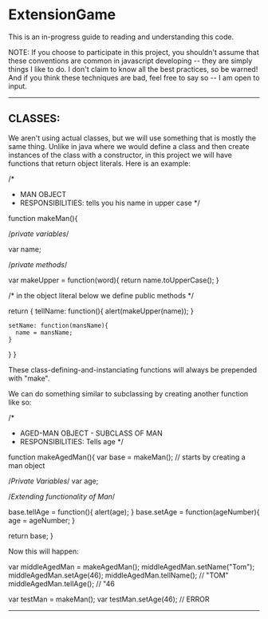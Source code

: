 # ExtensionGame
This is an in-progress guide to reading and understanding this code.

NOTE:
If you choose to participate in this project, you shouldn't assume that these conventions are common in javascript developing -- they are simply things I like to do. I don't claim to know all the best practices, so be warned! And if you think these techniques are bad, feel free to say so -- I am open to input.

---------------------------------------------------------------------------------------------
CLASSES:
---------------------------------------------------------------------------------------------
We aren't using actual classes, but we will use something that is mostly the same thing.
Unlike in java where we would define a class and then create instances of the class with a constructor, in this project we will have functions that return object literals.  Here is an example:

/*
* MAN OBJECT
* RESPONSIBILITIES: tells you his name in upper case
*/

function makeMan(){

  /*private variables*/

  var name;

  /*private methods*/

  var makeUpper = function(word){
    return name.toUpperCase();
  }

  /* in the object literal below we define public methods */

  return {
    tellName: function(){
      alert(makeUpper(name));
    }

    setName: function(mansName){
      name = mansName;
    }
  }
}

These class-defining-and-instanciating functions will always be prepended with "make".

We can do something similar to subclassing by creating another function like so:

/*
*  AGED-MAN OBJECT - SUBCLASS OF MAN
*  RESPONSIBILITIES: Tells age
*/

function makeAgedMan(){
  var base = makeMan(); // starts by creating a man object

  /*Private Variables*/
  var age;

  /*Extending functionality of Man*/

  base.tellAge = function(){
    alert(age);
  }
  base.setAge = function(ageNumber){
    age = ageNumber;
  }

  return base;
}

Now this will happen:

var middleAgedMan = makeAgedMan();
middleAgedMan.setName("Tom");
middleAgedMan.setAge(46);
middleAgedMan.tellName(); // "TOM"
middleAgedMan.tellAge(); // "46

var testMan = makeMan();
var testMan.setAge(46); // ERROR

----------------------------------------------------------------------------------------------
